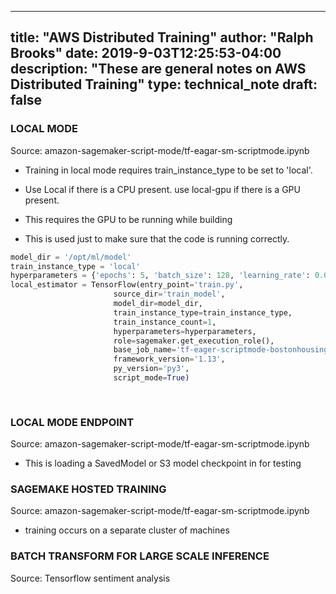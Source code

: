 
---
title: "AWS Distributed Training"
author: "Ralph Brooks"
date: 2019-9-03T12:25:53-04:00
description: "These are general notes on AWS Distributed Training"
type: technical_note
draft: false
---


### LOCAL MODE
Source: amazon-sagemaker-script-mode/tf-eagar-sm-scriptmode.ipynb

* Training in local mode requires train_instance_type to be set to 'local'. 
* Use Local if there is a CPU present. use local-gpu if there is a GPU present. 

* This requires the GPU to be running while building
* This is used just to make sure that the code is running correctly. 

```python
model_dir = '/opt/ml/model'
train_instance_type = 'local'
hyperparameters = {'epochs': 5, 'batch_size': 128, 'learning_rate': 0.01}
local_estimator = TensorFlow(entry_point='train.py',
                       source_dir='train_model',
                       model_dir=model_dir,
                       train_instance_type=train_instance_type,
                       train_instance_count=1,
                       hyperparameters=hyperparameters,
                       role=sagemaker.get_execution_role(),
                       base_job_name='tf-eager-scriptmode-bostonhousing',
                       framework_version='1.13',
                       py_version='py3',
                       script_mode=True)
                       
 
```

### LOCAL MODE ENDPOINT
Source: amazon-sagemaker-script-mode/tf-eagar-sm-scriptmode.ipynb

* This is loading a SavedModel or S3 model checkpoint in for testing

### SAGEMAKE HOSTED TRAINING
Source: amazon-sagemaker-script-mode/tf-eagar-sm-scriptmode.ipynb

* training occurs on a separate cluster of machines

### BATCH TRANSFORM FOR LARGE SCALE INFERENCE
Source: Tensorflow sentiment analysis

